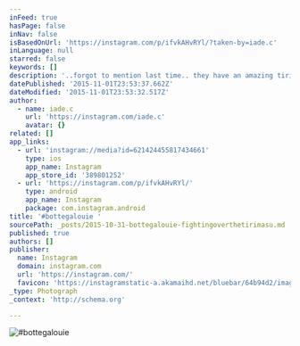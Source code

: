 ```yaml
---
inFeed: true
hasPage: false
inNav: false
isBasedOnUrl: 'https://instagram.com/p/ifvkAHvRYl/?taken-by=iade.c'
inLanguage: null
starred: false
keywords: []
description: '..forgot to mention last time.. they have an amazing tirimasu as well.. if tirimasu4U.com had ever evolved from a drunken after dinner conversation, then Bottega Louie would be definitely up there on the leaderboard.. '
datePublished: '2015-11-01T23:53:37.662Z'
dateModified: '2015-11-01T23:53:32.517Z'
author:
  - name: iade.c
    url: 'https://instagram.com/iade.c'
    avatar: {}
related: []
app_links:
  - url: 'instagram://media?id=621424455817434661'
    type: ios
    app_name: Instagram
    app_store_id: '389801252'
  - url: 'https://instagram.com/p/ifvkAHvRYl/'
    type: android
    app_name: Instagram
    package: com.instagram.android
title: '#bottegalouie '
sourcePath: _posts/2015-10-31-bottegalouie-fightingoverthetirimasu.md
published: true
authors: []
publisher:
  name: Instagram
  domain: instagram.com
  url: 'https://instagram.com/'
  favicon: 'https://instagramstatic-a.akamaihd.net/bluebar/64b94d2/images/ico/favicon.ico'
_type: Photograph
_context: 'http://schema.org'

---
```

![#bottegalouie ](https://igcdn-photos-b-a.akamaihd.net/hphotos-ak-xap1/t51.2885-15/e15/1171951_245578732272873_1434099445_n.jpg)